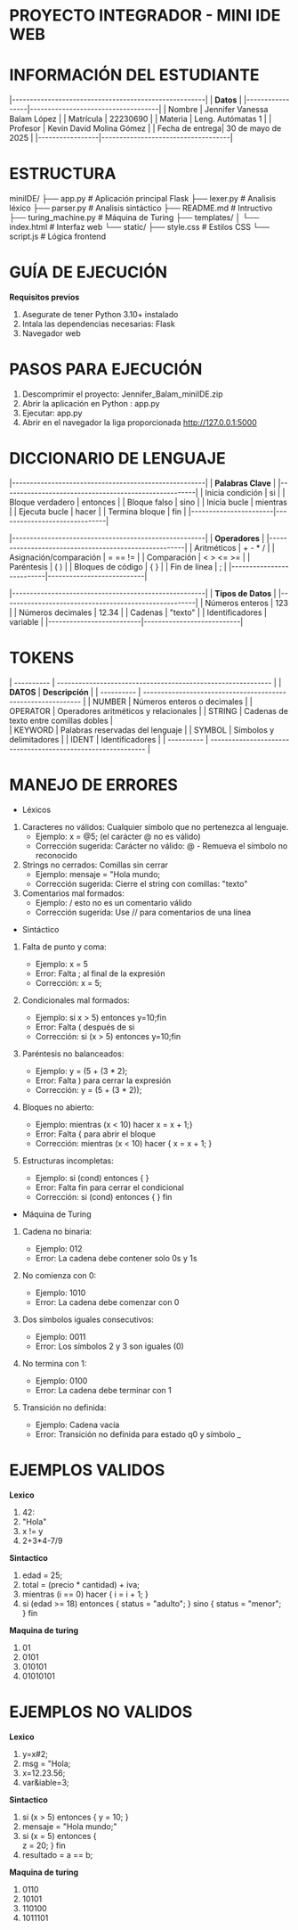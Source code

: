 # PROYECTO INTEGRADOR - MINI IDE WEB  

#  INFORMACIÓN DEL ESTUDIANTE  

|------------------------------------------------------|
|                   **Datos**                          |
|-----------------|------------------------------------|
| Nombre          | Jennifer Vanessa Balam López       |
| Matrícula       | 22230690                           |
| Materia         | Leng. Autómatas 1                  |
| Profesor        | Kevin David Molina Gómez           |
| Fecha de entrega| 30 de mayo de 2025                 |
|-----------------|------------------------------------|


# ESTRUCTURA 

miniIDE/
├── app.py               # Aplicación principal Flask
├── lexer.py             # Analisis léxico
├── parser.py            # Analisis sintáctico
├── README.md            # Intructivo
├── turing_machine.py    # Máquina de Turing
├── templates/
│   └── index.html       # Interfaz web
└── static/
    ├── style.css        # Estilos CSS
    └── script.js        # Lógica frontend

#  GUÍA DE EJECUCIÓN  

**Requisitos previos**
1. Asegurate de tener Python 3.10+ instalado
2. Intala las dependencias necesarias: Flask 
3. Navegador web 

# PASOS PARA EJECUCIÓN 
1. Descomprimir el proyecto: Jennifer_Balam_miniIDE.zip
2. Abrir la aplicación en Python : app.py
3. Ejecutar: app.py
4. Abrir en el navegador la liga proporcionada http://127.0.0.1:5000

# DICCIONARIO DE LENGUAJE 

|------------------------------------------------------|
|                 **Palabras Clave**                   |
|------------------------------------------------------|
| Inicia condición      |        si                    |
| Bloque verdadero      |     entonces                 |
| Bloque falso          |       sino                   |
| Inicia bucle          |     mientras                 |
| Ejecuta bucle         |      hacer                   |
| Termina bloque        |       fin                    |
|-----------------------|------------------------------|

|------------------------------------------------------|
|                 **Operadores**                       |
|------------------------------------------------------|
|  Aritméticos             |        + - * /            |
| Asignación/comparación   |         = == !=           |
| Comparación              |      < > <= >=            |
| Paréntesis               |         ( )               |
| Bloques de código        |         { }               |
| Fin de línea             |          ;                |
|--------------------------|---------------------------|

|------------------------------------------------------|
|                 **Tipos de Datos**                   |
|------------------------------------------------------|
| Números enteros          |          123              |
| Números decimales        |          12.34            |
| Cadenas                  |         "texto"           |
| Identificadores          |         variable          |
|--------------------------|---------------------------|

# TOKENS

| ---------- | ------------------------------------------------------------ |
| **DATOS**  | **Descripción**                                              |
| ---------- | ------------------------------------------------------------ |
|   NUMBER   | Números enteros o decimales                                  |
|  OPERATOR  | Operadores aritméticos y relacionales                        |
|   STRING   | Cadenas de texto entre comillas dobles                       |                 
|   KEYWORD  | Palabras reservadas del lenguaje                             |
|   SYMBOL   | Símbolos y delimitadores                                     |
|   IDENT    | Identificadores                                              |
| ---------- | ------------------------------------------------------------ |

# MANEJO DE ERRORES 
- Léxicos
1. Caracteres no válidos: Cualquier símbolo que no pertenezca al lenguaje.
   - Ejemplo: x = @5;    (el carácter @ no es válido)
   - Corrección sugerida: Carácter no válido: @ - Remueva el símbolo no reconocido
2. Strings no cerrados: Comillas sin cerrar
   - Ejemplo: mensaje = "Hola mundo;
   - Corrección sugerida: Cierre el string con comillas: "texto"
3. Comentarios mal formados: 
   - Ejemplo: / esto no es un comentario válido
   - Corrección sugerida: Use // para comentarios de una línea

- Sintáctico
1. Falta de punto y coma:
   - Ejemplo: x = 5
   - Error: Falta ; al final de la expresión
   - Corrección: x = 5;

2. Condicionales mal formados:
   - Ejemplo: si x > 5) entonces y=10;fin
   - Error: Falta ( después de si 
   - Corrección: si (x > 5) entonces y=10;fin

3. Paréntesis no balanceados:
   - Ejemplo: y = (5 + (3 * 2);
   - Error: Falta ) para cerrar la expresión
   - Corrección: y = (5 + (3 * 2));

4. Bloques no abierto:
   - Ejemplo: mientras (x < 10) hacer  x = x + 1;}
   - Error: Falta { para abrir el bloque
   - Corrección: mientras (x < 10) hacer { x = x + 1; }

5. Estructuras incompletas:
   - Ejemplo: si (cond) entonces { }
   - Error: Falta fin para cerrar el condicional
   - Corrección: si (cond) entonces { } fin

- Máquina de Turing

1. Cadena no binaria:
   - Ejemplo: 012
   - Error: La cadena debe contener solo 0s y 1s

2. No comienza con 0:
   - Ejemplo: 1010
   - Error: La cadena debe comenzar con 0

3. Dos símbolos iguales consecutivos:
   - Ejemplo: 0011
   - Error: Los símbolos 2 y 3 son iguales (0)

4. No termina con 1:
   - Ejemplo: 0100
   - Error: La cadena debe terminar con 1

5. Transición no definida:
   - Ejemplo: Cadena vacía
   - Error: Transición no definida para estado q0 y símbolo _

# EJEMPLOS VALIDOS

**Lexico**
1. 42:
2. "Hola"
3. x != y
4. 2+3*4-7/9

**Sintactico**
1. edad = 25;
2. total = (precio * cantidad) + iva;
3. mientras (i == 0) hacer {
    i = i + 1;
}
4. si (edad >= 18) entonces {
    status = "adulto"; 
} sino {
    status = "menor";  
} fin

**Maquina de turing**
1. 01
2. 0101
3. 010101
4. 01010101


# EJEMPLOS NO VALIDOS
**Lexico**
1. y=x#2;
2. msg = "Hola;
3. x=12.23.56;
4. var&iable=3;

**Sintactico**
1. si (x > 5) entonces {
    y = 10;
}  
2. mensaje = "Hola mundo;"
3. si (x = 5) entonces {  
    z = 20;
} fin
4. resultado = a == b;  

**Maquina de turing**
1. 0110
2. 10101
3. 110100
4. 1011101

